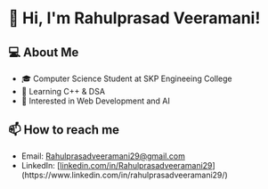 # 👋 Hi, I'm Rahulprasad Veeramani!

## 💻 About Me
- 🎓 Computer Science Student at SKP Engineeing College
- 🌱 Learning C++ & DSA
- 💼 Interested in Web Development and AI

## 📫 How to reach me
- Email: Rahulprasadveeramani29@gmail.com
- LinkedIn: [[linkedin.com/in/Rahulprasadveeramani29]([https://linkedin.com/in/john123](https://www.linkedin.com/in/rahulprasadveeramani29/))](https://www.linkedin.com/in/rahulprasadveeramani29/)
